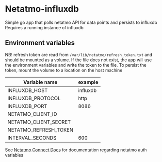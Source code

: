 # Netatmo-influxdb

Simple go app that polls netatmo API for data points and persists to influxdb
Requires a running instance of influxdb

## Environment variables
NB! refresh token are read from `/var/lib/netatmo/refresh_token.txt` and should be mounted as a volume.
If the file does not exist, the app will use the environment variables and write the token to the file.
To persist the token, mount the volume to a location on the host machine

| Variable name         | example  |
|-----------------------|----------|
| INFLUXDB_HOST         | influxdb |
| INFLUXDB_PROTOCOL     | http     |
| INFLUXDB_PORT         | 8086     |
| NETATMO_CLIENT_ID     |          |
| NETATMO_CLIENT_SECRET |          |
| NETATMO_REFRESH_TOKEN |          |
| INTERVAL_SECONDS      | 600      |

See [Netatmo Connect Docs](https://dev.netatmo.com/apidocumentation/oauth) for documentation regarding netatmo auth variables